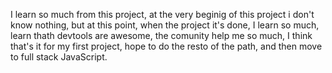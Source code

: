 I learn so much from this project, at the very beginig of this project i don't know nothing, but at this point, when the project it's done, I learn so much, learn thath devtools are awesome, the comunity help me so much, I think that's it for my first project, hope to do the resto of the path, and then move to full stack JavaScript.